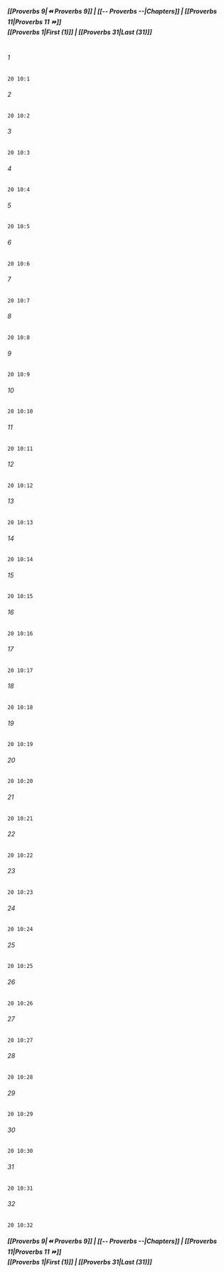 
##### **[[Proverbs 9|⏪ Proverbs 9]] | [[-- Proverbs --|Chapters]] | [[Proverbs 11|Proverbs 11 ⏩]]**<br>**[[Proverbs 1|First (1)]] | [[Proverbs 31|Last (31)]]**<br><br>

###### 1
``` verse
20 10:1
```
###### 2
``` verse
20 10:2
```
###### 3
``` verse
20 10:3
```
###### 4
``` verse
20 10:4
```
###### 5
``` verse
20 10:5
```
###### 6
``` verse
20 10:6
```
###### 7
``` verse
20 10:7
```
###### 8
``` verse
20 10:8
```
###### 9
``` verse
20 10:9
```
###### 10
``` verse
20 10:10
```
###### 11
``` verse
20 10:11
```
###### 12
``` verse
20 10:12
```
###### 13
``` verse
20 10:13
```
###### 14
``` verse
20 10:14
```
###### 15
``` verse
20 10:15
```
###### 16
``` verse
20 10:16
```
###### 17
``` verse
20 10:17
```
###### 18
``` verse
20 10:18
```
###### 19
``` verse
20 10:19
```
###### 20
``` verse
20 10:20
```
###### 21
``` verse
20 10:21
```
###### 22
``` verse
20 10:22
```
###### 23
``` verse
20 10:23
```
###### 24
``` verse
20 10:24
```
###### 25
``` verse
20 10:25
```
###### 26
``` verse
20 10:26
```
###### 27
``` verse
20 10:27
```
###### 28
``` verse
20 10:28
```
###### 29
``` verse
20 10:29
```
###### 30
``` verse
20 10:30
```
###### 31
``` verse
20 10:31
```
###### 32
``` verse
20 10:32
```

##### **[[Proverbs 9|⏪ Proverbs 9]] | [[-- Proverbs --|Chapters]] | [[Proverbs 11|Proverbs 11 ⏩]]**<br>**[[Proverbs 1|First (1)]] | [[Proverbs 31|Last (31)]]**

